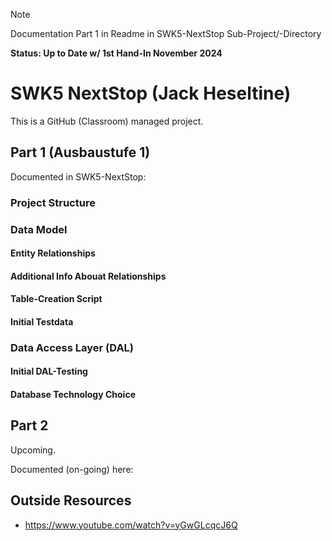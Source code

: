 > [!NOTE]  
> Documentation Part 1 in Readme in SWK5-NextStop Sub-Project/-Directory 
> 
> **Status: Up to Date w/ 1st Hand-In November 2024**

# SWK5 NextStop (Jack Heseltine)

This is a GitHub (Classroom) managed project.

## Part 1 (Ausbaustufe 1)

Documented in SWK5-NextStop:

### Project Structure

### Data Model

#### Entity Relationships

#### Additional Info Abouat Relationships

#### Table-Creation Script

#### Initial Testdata

### Data Access Layer (DAL)

#### Initial DAL-Testing

#### Database Technology Choice


## Part 2 

Upcoming.

Documented (on-going) here: 

## Outside Resources

- https://www.youtube.com/watch?v=yGwGLcqcJ6Q